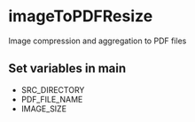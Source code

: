 # imageToPDFResize

Image compression and aggregation to PDF files

## Set variables in main
- SRC_DIRECTORY
- PDF_FILE_NAME
- IMAGE_SIZE

